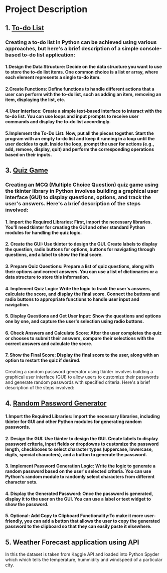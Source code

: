 # Project Description
## 1. [To-do List](https://github.com/ARPIT422/CODSOFT/blob/main/Python%20Programming%20Internship/To-do%20List.py) 
### Creating a to-do list in Python can be achieved using various approaches, but here's a brief description of a simple console-based to-do list application:

#### 1.Design the Data Structure: Decide on the data structure you want to use to store the to-do list items. One common choice is a list or array, where each element represents a single to-do item.
#### 2.Create Functions: Define functions to handle different actions that a user can perform with the to-do list, such as adding an item, removing an item, displaying the list, etc.
#### 4.User Interface: Create a simple text-based interface to interact with the to-do list. You can use loops and input prompts to receive user commands and display the to-do list accordingly.
#### 5.Implement the To-Do List: Now, put all the pieces together. Start the program with an empty to-do list and keep it running in a loop until the user decides to quit. Inside the loop, prompt the user for actions (e.g., add, remove, display, quit) and perform the corresponding operations based on their inputs.

## 3. [Quiz Game](https://github.com/ARPIT422/CODSOFT/blob/main/Python%20Programming%20Internship/Quiz%20Game.py)
### Creating an MCQ (Multiple Choice Question) quiz game using the tkinter library in Python involves building a graphical user interface (GUI) to display questions, options, and track the user's answers. Here's a brief description of the steps involved:

#### 1. Import the Required Libraries: First, import the necessary libraries. You'll need tkinter for creating the GUI and other standard Python modules for handling the quiz logic.
#### 2. Create the GUI: Use tkinter to design the GUI. Create labels to display the question, radio buttons for options, buttons for navigating through questions, and a label to show the final score.
#### 3. Prepare Quiz Questions: Prepare a list of quiz questions, along with their options and correct answers. You can use a list of dictionaries or a data structure to store this information.

#### 4. Implement Quiz Logic: Write the logic to track the user's answers, calculate the score, and display the final score. Connect the buttons and radio buttons to appropriate functions to handle user input and navigation.

#### 5. Display Questions and Get User Input: Show the questions and options one by one, and capture the user's selection using radio buttons.

#### 6. Check Answers and Calculate Score: After the user completes the quiz or chooses to submit their answers, compare their selections with the correct answers and calculate the score.

#### 7. Show the Final Score: Display the final score to the user, along with an option to restart the quiz if desired.

Creating a random password generator using tkinter involves building a graphical user interface (GUI) to allow users to customize their passwords and generate random passwords with specified criteria. Here's a brief description of the steps involved:

## 4. [Random Password Generator](https://github.com/ARPIT422/CODSOFT/blob/main/Python%20Programming%20Internship/Random%20Password%20Generator.py)
#### 1.Import the Required Libraries: Import the necessary libraries, including tkinter for GUI and other Python modules for generating random passwords.

#### 2. Design the GUI: Use tkinter to design the GUI. Create labels to display password criteria, input fields or dropdowns to customize the password length, checkboxes to select character types (uppercase, lowercase, digits, special characters), and a button to generate the password.

#### 3. Implement Password Generation Logic: Write the logic to generate a random password based on the user's selected criteria. You can use Python's random module to randomly select characters from different character sets.

#### 4. Display the Generated Password: Once the password is generated, display it to the user on the GUI. You can use a label or text widget to show the password.

#### 5. Optional: Add Copy to Clipboard Functionality:To make it more user-friendly, you can add a button that allows the user to copy the generated password to the clipboard so that they can easily paste it elsewhere.

## 5. Weather Forecast application using API
In this the dataset is taken from Kaggle API and loaded into Python Spyder which which tells the temperature, hummidity and windspeed of a particular city.
